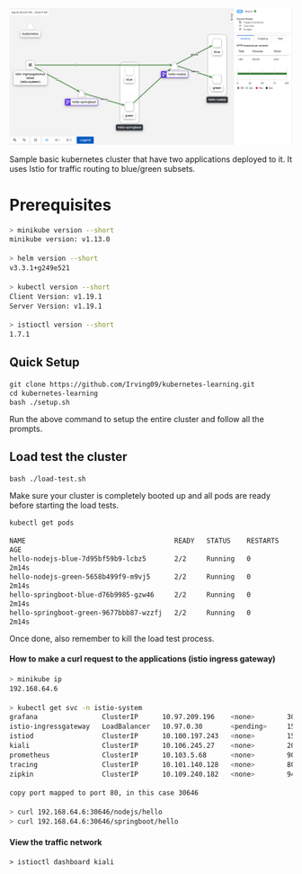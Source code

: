 ![kiali-screenshot](./front-page.png)

Sample basic kubernetes cluster that have two applications deployed to it.
It uses Istio for traffic routing to blue/green subsets.

# Prerequisites

```bash
> minikube version --short
minikube version: v1.13.0

> helm version --short
v3.3.1+g249e521

> kubectl version --short
Client Version: v1.19.1
Server Version: v1.19.1

> istioctl version --short
1.7.1
```

## Quick Setup
```
git clone https://github.com/Irving09/kubernetes-learning.git
cd kubernetes-learning
bash ./setup.sh
```
Run the above command to setup the entire cluster and follow all the prompts.

## Load test the cluster
```
bash ./load-test.sh
```
Make sure your cluster is completely booted up and all pods are ready before starting the load tests.

```
kubectl get pods

NAME                                     READY   STATUS    RESTARTS   AGE
hello-nodejs-blue-7d95bf59b9-lcbz5       2/2     Running   0          2m14s
hello-nodejs-green-5658b499f9-m9vj5      2/2     Running   0          2m14s
hello-springboot-blue-d76b9985-gzw46     2/2     Running   0          2m14s
hello-springboot-green-9677bbb87-wzzfj   2/2     Running   0          2m14s
```

Once done, also remember to kill the load test process.

#### How to make a curl request to the applications (istio ingress gateway)
```bash
> minikube ip
192.168.64.6

> kubectl get svc -n istio-system
grafana                ClusterIP      10.97.209.196    <none>        3000/TCP                                                     3h31m
istio-ingressgateway   LoadBalancer   10.97.0.30       <pending>     15021:30279/TCP,80:30646/TCP,443:32326/TCP,15443:30762/TCP   3h31m
istiod                 ClusterIP      10.100.197.243   <none>        15010/TCP,15012/TCP,443/TCP,15014/TCP,853/TCP                3h32m
kiali                  ClusterIP      10.106.245.27    <none>        20001/TCP,9090/TCP                                           3h31m
prometheus             ClusterIP      10.103.5.68      <none>        9090/TCP                                                     3h31m
tracing                ClusterIP      10.101.140.128   <none>        80/TCP                                                       3h31m
zipkin                 ClusterIP      10.109.240.182   <none>        9411/TCP                                                     3h31m

copy port mapped to port 80, in this case 30646

> curl 192.168.64.6:30646/nodejs/hello
> curl 192.168.64.6:30646/springboot/hello
```

#### View the traffic network
```
> istioctl dashboard kiali
```

